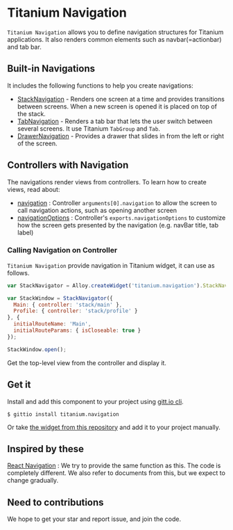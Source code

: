 # Titanium Navigation

`Titanium Navigation` allows you to define navigation structures for Titanium applications.
It also renders common elements such as navbar(=actionbar) and tab bar.

## Built-in Navigations

It includes the following functions to help you create navigations:

- [StackNavigation](https://github.com/gimdongwoo/titanium-navigation/docs/navigation/StackNavigation.md) - Renders one screen at a time and provides transitions between screens. When a new screen is opened it is placed on top of the stack.
- [TabNavigation](https://github.com/gimdongwoo/titanium-navigation/docs/navigation/TabNavigation.md) - Renders a tab bar that lets the user switch between several screens. It use Titanium `TabGroup` and `Tab`.
- [DrawerNavigation](https://github.com/gimdongwoo/titanium-navigation/docs/navigation/DrawerNavigation.md) - Provides a drawer that slides in from the left or right of the screen.

## Controllers with Navigation

The navigations render views from controllers.
To learn how to create views, read about:

- [navigation](https://github.com/gimdongwoo/titanium-navigation/docs/common/navigation.md) : Controller `arguments[0].navigation` to allow the screen to call navigation actions, such as opening another screen
- [navigationOptions](https://github.com/gimdongwoo/titanium-navigation/docs/common/navigationOptions.md) : Controller's `exports.navigationOptions` to customize how the screen gets presented by the navigation (e.g. navBar title, tab label)

### Calling Navigation on Controller

`Titanium Navigation` provide navigation in Titanium widget, it can use as follows.

```js
var StackNavigator = Alloy.createWidget('titanium.navigation').StackNavigator;

var StackWindow = StackNavigator({
  Main: { controller: 'stack/main' },
  Profile: { controller: 'stack/profile' }
}, {
  initialRouteName: 'Main',
  initialRouteParams: { isCloseable: true }
});

StackWindow.open();
```

Get the top-level view from the controller and display it.

## Get it

Install and add this component to your project using [gitt.io cli](http://gitt.io/cli).

```
$ gittio install titanium.navigation
```

Or take [the widget from this repository](https://github.com/gimdongwoo/titanium-navigation/releases) and add it to your project manually.

## Inspired by these

[React Navigation](https://github.com/react-community/react-navigation) : We try to provide the same function as this. The code is completely different. We also refer to documents from this, but we expect to change gradually.

## Need to contributions

We hope to get your star and report issue, and join the code.